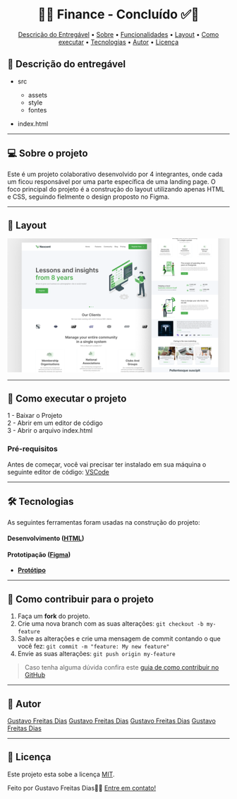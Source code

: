 # <!-- MODELO PROJETO FINALIZADO -->
<h1 align="center"> 
	  🚀✅ Finance - Concluído ✅🚀
</h1>

<!-- ---------------------------------------------------------------------- -->

<!-- MODELO MENU DE NAVEGAÇÃO -->
<p align="center">
 <a href="#-Descrição-do-entregável">Descrição do Entregável</a> •
 <a href="#-sobre-o-projeto">Sobre</a> •
 <a href="#-funcionalidades">Funcionalidades</a> •
 <a href="#-layout">Layout</a> • 
 <a href="#-como-executar-o-projeto">Como executar</a> • 
 <a href="#-tecnologias">Tecnologias</a> • 
 <a href="#-autor">Autor</a> • 
 <a href="#user-content--licença">Licença</a>
</p>

<!-- ---------------------------------------------------------------------- -->

<!-- MODELO DE DESCRIÇÃO -->
## 📄 Descrição do entregável

<!-- EXEMPLO DE DESCRIÇÃO DE UM PROJETO: -->
- src
  - assets
  - style
  - fontes
    
- index.html 

---

<!-- ---------------------------------------------------------------------- -->

<!-- MODELO DESCRIÇÃO SOBRE O PROJETO: -->
## 💻 Sobre o projeto

<!-- EXPLICA O MOTIVO DO PROJETO -->
Este é um projeto colaborativo desenvolvido por 4 integrantes, onde cada um ficou responsável por uma parte específica de uma landing page. O foco principal do projeto é a construção do layout utilizando apenas HTML e CSS, seguindo fielmente o design proposto no Figma.

---

<!-- ---------------------------------------------------------------------- -->

<!-- EXEMPLO DE LAYOUT: -->
## 🎨 Layout

<!-- AQUI VOCÊ PASSA O CAMINHO DA IMAGEM -->
![Mobile1](https://github.com/MatheusAlvarez/Nexcent/blob/main/src/assets/images/Thumbnail.png)

---

<!-- ---------------------------------------------------------------------- -->

<!-- MODELO DE COMO EXECUTAR O PROJETO -->
## 🚀 Como executar o projeto

1 - Baixar o Projeto <br>
2 - Abrir em um editor de código<br>
3 - Abrir o arquivo index.html

<!-- ---------------------------------------------------------------------- -->

<!-- MODELO DE PRÉ REQUISITOS -->
### Pré-requisitos

Antes de começar, você vai precisar ter instalado em sua máquina o seguinte editor de código:
[VSCode](https://code.visualstudio.com/)

---

<!-- ---------------------------------------------------------------------- -->

<!-- MODELO DE TECNOLOGIAS -->
## 🛠 Tecnologias

As seguintes ferramentas foram usadas na construção do projeto:

#### **Desenvolvimento**  ([HTML](https://reactjs.org/)) 


#### **Prototipação** ([Figma](https://www.figma.com/))

- **[Protótipo]([https://www.figma.com/file/J1zv4Q8hCFhxhuZE5XINxu/Prototipa%C3%A7%C3%A3o-desafio-Digitalk?t=9EYQVYnf9XIZWWZr-1](https://www.figma.com/design/X0dmBIhUsX9aM6UkGURXPG/Financen---html-finance-web-page?node-id=1479-8880&t=2rg0AqBLsj8CUa85-0))**

---

<!-- ---------------------------------------------------------------------- -->

<!-- MODELO DE COMO CONTRIBUIR PARA O PROJETO -->
## 💪 Como contribuir para o projeto

1. Faça um **fork** do projeto.
2. Crie uma nova branch com as suas alterações: `git checkout -b my-feature`
3. Salve as alterações e crie uma mensagem de commit contando o que você fez: `git commit -m "feature: My new feature"`
4. Envie as suas alterações: `git push origin my-feature`
> Caso tenha alguma dúvida confira este [guia de como contribuir no GitHub](./CONTRIBUTING.md)

---

<!-- ---------------------------------------------------------------------- -->

<!-- MODELO DE AUTOR-->
## 🦸 Autor

<a href="https://www.linkedin.com/in/gustavo-freitas-83a3a5366/-">
Gustavo Freitas Dias</a>
<a href="https://www.linkedin.com/in/gustavo-freitas-83a3a5366/-">
Gustavo Freitas Dias</a>
<a href="https://www.linkedin.com/in/gustavo-freitas-83a3a5366/-">
Gustavo Freitas Dias</a>
<a href="https://www.linkedin.com/in/gustavo-freitas-83a3a5366/-">
Gustavo Freitas Dias</a>
 <br />


---

<!-- ---------------------------------------------------------------------- -->

<!-- MODELO DE LICENÇA -->
## 📝 Licença

Este projeto esta sobe a licença [MIT](./LICENSE).

Feito por Gustavo Freitas Dias👋🏽 [Entre em contato!](https://www.linkedin.com/in/gustavo-freitas-83a3a5366/)

